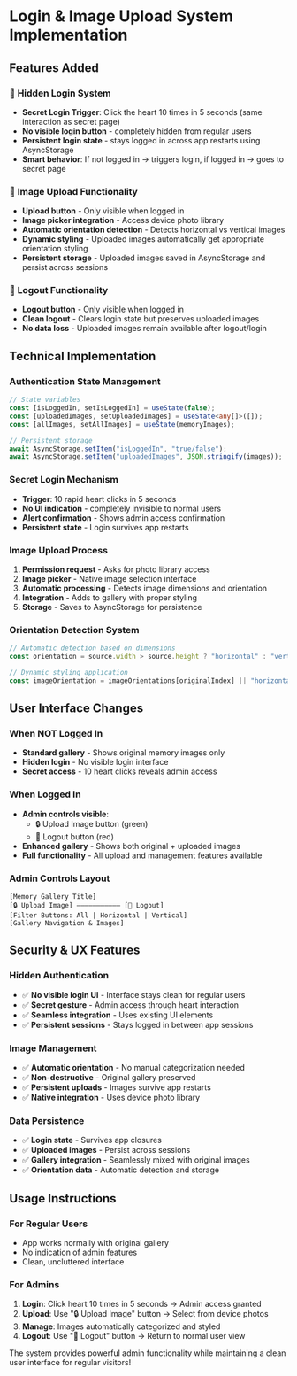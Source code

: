 # Login & Image Upload System Implementation

## Features Added

### 🔐 **Hidden Login System**

- **Secret Login Trigger**: Click the heart 10 times in 5 seconds (same interaction as secret page)
- **No visible login button** - completely hidden from regular users
- **Persistent login state** - stays logged in across app restarts using AsyncStorage
- **Smart behavior**: If not logged in → triggers login, if logged in → goes to secret page

### 📸 **Image Upload Functionality**

- **Upload button** - Only visible when logged in
- **Image picker integration** - Access device photo library
- **Automatic orientation detection** - Detects horizontal vs vertical images
- **Dynamic styling** - Uploaded images automatically get appropriate orientation styling
- **Persistent storage** - Uploaded images saved in AsyncStorage and persist across sessions

### 🚪 **Logout Functionality**

- **Logout button** - Only visible when logged in
- **Clean logout** - Clears login state but preserves uploaded images
- **No data loss** - Uploaded images remain available after logout/login

## Technical Implementation

### Authentication State Management

```typescript
// State variables
const [isLoggedIn, setIsLoggedIn] = useState(false);
const [uploadedImages, setUploadedImages] = useState<any[]>([]);
const [allImages, setAllImages] = useState(memoryImages);

// Persistent storage
await AsyncStorage.setItem("isLoggedIn", "true/false");
await AsyncStorage.setItem("uploadedImages", JSON.stringify(images));
```

### Secret Login Mechanism

- **Trigger**: 10 rapid heart clicks in 5 seconds
- **No UI indication** - completely invisible to normal users
- **Alert confirmation** - Shows admin access confirmation
- **Persistent state** - Login survives app restarts

### Image Upload Process

1. **Permission request** - Asks for photo library access
2. **Image picker** - Native image selection interface
3. **Automatic processing** - Detects image dimensions and orientation
4. **Integration** - Adds to gallery with proper styling
5. **Storage** - Saves to AsyncStorage for persistence

### Orientation Detection System

```typescript
// Automatic detection based on dimensions
const orientation = source.width > source.height ? "horizontal" : "vertical";

// Dynamic styling application
const imageOrientation = imageOrientations[originalIndex] || "horizontal";
```

## User Interface Changes

### When NOT Logged In

- **Standard gallery** - Shows original memory images only
- **Hidden login** - No visible login interface
- **Secret access** - 10 heart clicks reveals admin access

### When Logged In

- **Admin controls visible**:
  - 🔒 Upload Image button (green)
  - 🔐 Logout button (red)
- **Enhanced gallery** - Shows both original + uploaded images
- **Full functionality** - All upload and management features available

### Admin Controls Layout

```
[Memory Gallery Title]
[🔒 Upload Image] ——————————— [🔐 Logout]
[Filter Buttons: All | Horizontal | Vertical]
[Gallery Navigation & Images]
```

## Security & UX Features

### Hidden Authentication

- ✅ **No visible login UI** - Interface stays clean for regular users
- ✅ **Secret gesture** - Admin access through heart interaction
- ✅ **Seamless integration** - Uses existing UI elements
- ✅ **Persistent sessions** - Stays logged in between app sessions

### Image Management

- ✅ **Automatic orientation** - No manual categorization needed
- ✅ **Non-destructive** - Original gallery preserved
- ✅ **Persistent uploads** - Images survive app restarts
- ✅ **Native integration** - Uses device photo library

### Data Persistence

- ✅ **Login state** - Survives app closures
- ✅ **Uploaded images** - Persist across sessions
- ✅ **Gallery integration** - Seamlessly mixed with original images
- ✅ **Orientation data** - Automatic detection and storage

## Usage Instructions

### For Regular Users

- App works normally with original gallery
- No indication of admin features
- Clean, uncluttered interface

### For Admins

1. **Login**: Click heart 10 times in 5 seconds → Admin access granted
2. **Upload**: Use "🔒 Upload Image" button → Select from device photos
3. **Manage**: Images automatically categorized and styled
4. **Logout**: Use "🔐 Logout" button → Return to normal user view

The system provides powerful admin functionality while maintaining a clean user interface for regular visitors!
